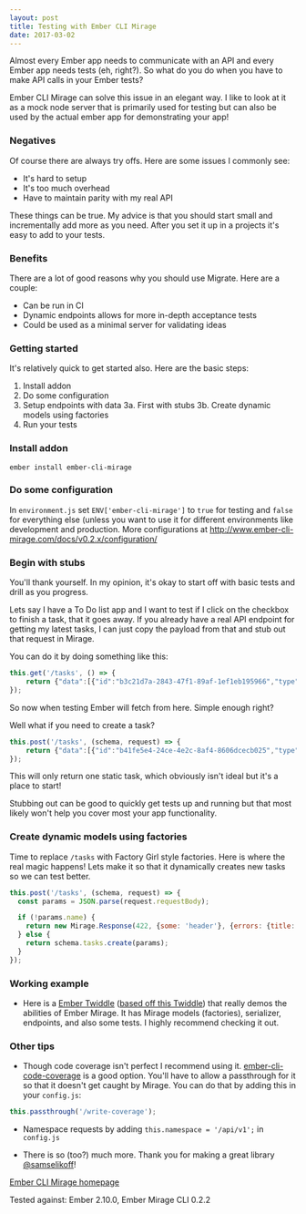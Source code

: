```yaml
---
layout: post
title: Testing with Ember CLI Mirage
date: 2017-03-02
---
```


Almost every Ember app needs to communicate with an API and every Ember app needs tests (eh, right?). So what do you do when you have to make API calls in your Ember tests?

Ember CLI Mirage can solve this issue in an elegant way. I like to look at it as a mock node server that is primarily used for testing but can also be used by the actual ember app for demonstrating your app!

### Negatives
Of course there are always try offs. Here are some issues I commonly see:
- It's hard to setup
- It's too much overhead
- Have to maintain parity with my real API

These things can be true. My advice is that you should start small and incrementally add more as you need. After you set it up in a projects it's easy to add to your tests.

### Benefits
There are a lot of good reasons why you should use Migrate. Here are a couple:
- Can be run in CI
- Dynamic endpoints allows for more in-depth acceptance tests
- Could be used as a minimal server for validating ideas

### Getting started
It's relatively quick to get started also. Here are the basic steps:
1. Install addon
2. Do some configuration
3. Setup endpoints with data
3a. First with stubs
3b. Create dynamic models using factories
4. Run your tests


### Install addon
`ember install ember-cli-mirage`

### Do some configuration
In `environment.js`  set `ENV['ember-cli-mirage']` to `true` for testing and `false` for everything else (unless you want to use it for different environments like development and production. More configurations at http://www.ember-cli-mirage.com/docs/v0.2.x/configuration/

### Begin with stubs
You'll thank yourself. In my opinion, it's okay to start off with basic tests and drill as you progress.

Lets say I have a To Do list app and I want to test if I click on the checkbox to finish a task, that it goes away. If you already have a real API endpoint for getting my latest tasks, I can just copy the payload from that and stub out that request in Mirage.

You can do it by doing something like this:
```javascript
this.get('/tasks', () => {
    return {"data":[{"id":"b3c21d7a-2843-47f1-89af-1ef1eb195966","type":"task","attributes":{"name":"Do Homework","modified-time":"2016-09-21T17:09:39.566+00:00"}},{"id":"24cc0aca-2034-4d07-bf4b-ddda5d161416","type":"task","attributes":{"name":"Read book","modified-time":"2016-09-20T17:32:09.697+00:00"}});
});    
```

So now when testing Ember will fetch from here. Simple enough right?

Well what if you need to create a task?
```javascript
this.post('/tasks', (schema, request) => {
    return {"data":[{"id":"b41fe5e4-24ce-4e2c-8af4-8606dcecb025","type":"task","attributes":{"name":"New task!","modified-time":"2016-09-22T10:02:09.016+00:00"}});
});
```
This will only return one static task, which obviously isn't ideal but it's a place to start!

Stubbing out can be good to quickly get tests up and running but that most likely won't help you cover most your app functionality.


### Create dynamic models using factories
Time to replace `/tasks` with Factory Girl style factories. Here is where the real magic happens! Lets make it so that it dynamically creates new tasks so we can test better.
```javascript
this.post('/tasks', (schema, request) => {
  const params = JSON.parse(request.requestBody);

  if (!params.name) {
    return new Mirage.Response(422, {some: 'header'}, {errors: {title: ['cannot be blank']}});
  } else {
    return schema.tasks.create(params);
  }
});
```


### Working example
- Here is a [Ember Twiddle](https://ember-twiddle.com/03aa10f0323d50ccd737154476f3edb9?openFiles=mirage.scenarios.default.js%2C) ([based off this Twiddle](https://ember-twiddle.com/03aa10f0323d50ccd737154476f3edb9?openFiles=mirage.config.js%2C)) that really demos the abilities of Ember Mirage. It has Mirage models (factories), serializer, endpoints, and also some tests. I highly recommend checking it out.

### Other tips
- Though code coverage isn't perfect I recommend using it. [ember-cli-code-coverage](https://github.com/kategengler/ember-cli-code-coverage) is a good option. You'll have to allow a passthrough for it so that it doesn't get caught by Mirage. You can do that by adding this in your `config.js`:
```javascript
this.passthrough('/write-coverage');  
```

- Namespace requests by adding `this.namespace = '/api/v1';` in `config.js`


- There is so (too?) much more. Thank you for making a great library [@samselikoff](https://twitter.com/samselikoff)!

[Ember CLI Mirage homepage](http://www.ember-cli-mirage.com/)

Tested against: Ember 2.10.0, Ember Mirage CLI 0.2.2
